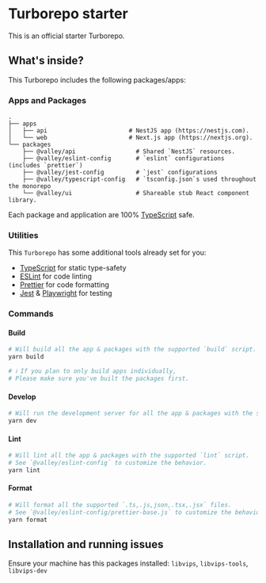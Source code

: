 # Turborepo starter

This is an official starter Turborepo.

## What's inside?

This Turborepo includes the following packages/apps:

### Apps and Packages

    .
    ├── apps
    │   ├── api                       # NestJS app (https://nestjs.com).
    │   └── web                       # Next.js app (https://nextjs.org).
    └── packages
        ├── @valley/api                 # Shared `NestJS` resources.
        ├── @valley/eslint-config       # `eslint` configurations (includes `prettier`)
        ├── @valley/jest-config         # `jest` configurations
        ├── @valley/typescript-config   # `tsconfig.json`s used throughout the monorepo
        └── @valley/ui                  # Shareable stub React component library.

Each package and application are 100% [TypeScript](https://www.typescriptlang.org/) safe.

### Utilities

This `Turborepo` has some additional tools already set for you:

- [TypeScript](https://www.typescriptlang.org/) for static type-safety
- [ESLint](https://eslint.org/) for code linting
- [Prettier](https://prettier.io) for code formatting
- [Jest](https://prettier.io) & [Playwright](https://playwright.dev/) for testing

### Commands

#### Build

```bash
# Will build all the app & packages with the supported `build` script.
yarn build

# ℹ️ If you plan to only build apps individually,
# Please make sure you've built the packages first.
```

#### Develop

```bash
# Will run the development server for all the app & packages with the supported `dev` script.
yarn dev
```

#### Lint

```bash
# Will lint all the app & packages with the supported `lint` script.
# See `@valley/eslint-config` to customize the behavior.
yarn lint
```

#### Format

```bash
# Will format all the supported `.ts,.js,json,.tsx,.jsx` files.
# See `@valley/eslint-config/prettier-base.js` to customize the behavior.
yarn format
```

## Installation and running issues

Ensure your machine has this packages installed: `libvips`, `libvips-tools`, `libvips-dev`
